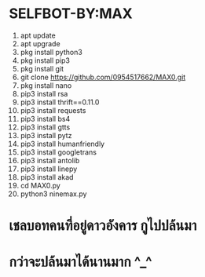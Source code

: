 # SELFBOT-BY:MAX
1. apt update
2. apt upgrade
3. pkg install python3
4. pkg install pip3
5. pkg install git
6. git clone https://github.com/0954517662/MAX0.git
7. pkg install nano
8. pip3 install rsa
9. pip3 install thrift==0.11.0
10. pip3 install requests
11. pip3 install bs4
12. pip3 install gtts
13. pip3 install pytz
14. pip3 install humanfriendly
15. pip3 install googletrans
16. pip3 install antolib
17. pip3 install linepy
18. pip3 install akad
19. cd MAX0.py
20. python3 ninemax.py

# เชลบอทคนที่อยู่ดาวอังคาร กูไปปล้นมา
# กว่าจะปล้นมาได้นานมาก ^_^
